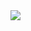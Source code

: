 <img src = "https://encrypted-tbn0.gstatic.com/images?q=tbn:ANd9GcQeBTrebviLb1KJTM1GQL0GRmVIuYwJXfxZkQ&s" >
